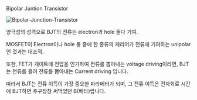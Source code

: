 Bipolar Juntion Transistor

![Bipolar-Junction-Transistor](https://user-images.githubusercontent.com/91246353/192667940-8c837549-cd49-43fa-a58a-ee1eedd5d0c7.jpg)

양극성의 성격으로 BJT의 전류는 electron과 hole 둘다 기여.

MOSFET이 Electron이나 hole 둘 중에 한 종류의 캐리어가 전류에 기여하는 unipolar인 것과는 대조적.

또한, FET가 게이트에 전압을 인가하여 전류를 뽑아내는 voltage driving이라면, BJT는 전류를 흘려 전류를 뽑아내는 Current driving 입니다.

따라서 BJT는 전류 이득이 가장 중요한 파라메터가 되며, 그 전류 이득은 전자회로 시간에 BJT하면 주구장창 써먹었던 B(베타)랍니다.
